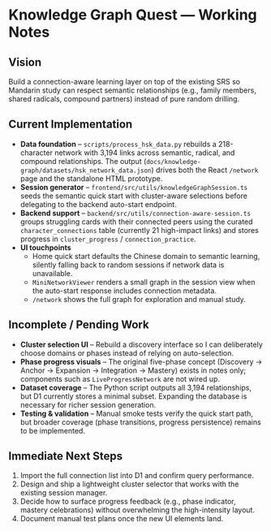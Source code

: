 # Knowledge Graph Quest — Working Notes

## Vision
Build a connection-aware learning layer on top of the existing SRS so Mandarin study can respect semantic relationships (e.g., family members, shared radicals, compound partners) instead of pure random drilling.

## Current Implementation
- **Data foundation** – `scripts/process_hsk_data.py` rebuilds a 218-character network with 3,194 links across semantic, radical, and compound relationships. The output (`docs/knowledge-graph/datasets/hsk_network_data.json`) drives both the React `/network` page and the standalone HTML prototype.
- **Session generator** – `frontend/src/utils/knowledgeGraphSession.ts` seeds the semantic quick start with cluster-aware selections before delegating to the backend auto-start endpoint.
- **Backend support** – `backend/src/utils/connection-aware-session.ts` groups struggling cards with their connected peers using the curated `character_connections` table (currently 21 high-impact links) and stores progress in `cluster_progress` / `connection_practice`.
- **UI touchpoints**
  - Home quick start defaults the Chinese domain to semantic learning, silently falling back to random sessions if network data is unavailable.
  - `MiniNetworkViewer` renders a small graph in the session view when the auto-start response includes connection metadata.
  - `/network` shows the full graph for exploration and manual study.

## Incomplete / Pending Work
- **Cluster selection UI** – Rebuild a discovery interface so I can deliberately choose domains or phases instead of relying on auto-selection.
- **Phase progress visuals** – The original five-phase concept (Discovery → Anchor → Expansion → Integration → Mastery) exists in notes only; components such as `LiveProgressNetwork` are not wired up.
- **Dataset coverage** – The Python script outputs all 3,194 relationships, but D1 currently stores a minimal subset. Expanding the database is necessary for richer session generation.
- **Testing & validation** – Manual smoke tests verify the quick start path, but broader coverage (phase transitions, progress persistence) remains to be implemented.

## Immediate Next Steps
1. Import the full connection list into D1 and confirm query performance.
2. Design and ship a lightweight cluster selector that works with the existing session manager.
3. Decide how to surface progress feedback (e.g., phase indicator, mastery celebrations) without overwhelming the high-intensity layout.
4. Document manual test plans once the new UI elements land.
